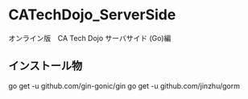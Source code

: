 # CATechDojo_ServerSide
オンライン版　CA Tech Dojo サーバサイド (Go)編

## インストール物
go get -u github.com/gin-gonic/gin
go get -u github.com/jinzhu/gorm
